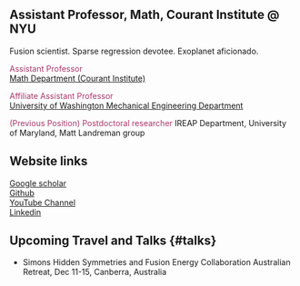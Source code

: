 ## Assistant Professor, Math, Courant Institute @ NYU
Fusion scientist. Sparse regression devotee. Exoplanet aficionado.

<a><font color="A83869">Assistant Professor </font></a>
<br>
<a href="https://cims.nyu.edu/dynamic/people/faculty/">Math Department (Courant Institute)</a>

<a><font color="A83869">Affiliate Assistant Professor </font></a>
<br>
<a href="https://www.me.washington.edu">University of Washington Mechanical Engineering Department</a>

<a><font color="A83869">(Previous Position) Postdoctoral researcher</font></a>
<a>IREAP Department, University of Maryland, Matt Landreman group</a>


## Website links
[Google scholar](https://scholar.google.com/citations?user=GiHQDSUAAAAJ&hl=en&authuser=1)
<br>
[Github](https://github.com/akaptano)
<br>
[YouTube Channel](https://www.youtube.com/channel/UCOobVcSNKgE5BjiHABQqe2w)
<br>
[Linkedin](https://www.linkedin.com/in/alan-kaptanoglu)

## Upcoming Travel and Talks {#talks}
* Simons Hidden Symmetries and Fusion Energy Collaboration Australian Retreat, Dec 11-15, Canberra, Australia

